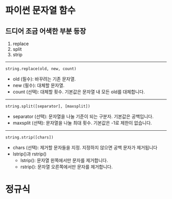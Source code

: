 # 파이썬 문자열 함수

## 드디어 조금 어색한 부분 등장

1. replace
2. split
3. strip

---

```
string.replace(old, new, count)

```

- old (필수): 바꾸려는 기존 문자열.
- new (필수): 대체할 문자열.
- count (선택): 대체할 횟수. 기본값은 문자열 내 모든 old를 대체합니다.

---

```
string.split([separator], [maxsplit])
```

- separator (선택): 문자열을 나눌 기준이 되는 구분자. 기본값은 공백입니다.
- maxsplit (선택): 문자열을 나눌 최대 횟수. 기본값은 -1로 제한이 없습니다.

---

```
string.strip([chars])
```

- chars (선택): 제거할 문자들을 지정. 지정하지 않으면 공백 문자가 제거됩니다
- lstrip()과 rstrip()
  - lstrip(): 문자열 왼쪽에서만 문자를 제거합니다.
  - rstrip(): 문자열 오른쪽에서만 문자를 제거합니다.

# 정규식
